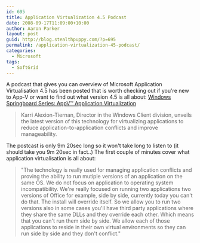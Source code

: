 ```yaml
---
id: 695
title: Application Virtualization 4.5 Podcast
date: 2008-09-17T11:09:00+10:00
author: Aaron Parker
layout: post
guid: http://blog.stealthpuppy.com/?p=695
permalink: /application-virtualization-45-podcast/
categories:
  - Microsoft
tags:
  - SoftGrid
---
```

A podcast that gives you can overview of Microsoft Application Virtualisation 4.5 has been posted that is worth checking out if you're new to App-V or want to find out what version 4.5 is all about: [Windows Springboard Series: AppV™ Application Virtualization](http://www.microsoft.com/downloads/details.aspx?FamilyID=23a85688-7c04-4379-930e-e4422f8246a6&DisplayLang=en)

> Karri Alexion-Tiernan, Director in the Windows Client division, unveils the latest version of this technology for virtualizing applications to reduce application-to-application conflicts and improve manageability.

The postcast is only 9m 20sec long so it won't take long to listen to (it should take you 9m 20sec in fact..) The first couple of minutes cover what application virtualisation is all about:

> "The technology is really used for managing application conflicts and proving the ability to run mutiple versions of an application on the same OS. We do not focus on application to operating system incompatibility. We're really focused on running two applications two versions of Office for example, side by side, currently today you can't do that. The install will override itself. So we allow you to run two versions also in some cases you'll have third party applications where they share the same DLLs and they override each other. Which means that you can't run them side by side. We allow each of those applications to reside in their own virtual environments so they can run side by side and they don't conflict."